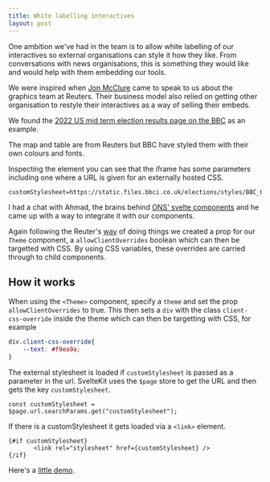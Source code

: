 ```yaml
---
title: White labelling interactives 
layout: post
---
```

One ambition we've had in the team is to allow white labelling of our interactives so external organisations can style it how they like. From conversations with news organisations, this is something they would like and would help with them embedding our tools. 

We were inspired when [Jon McClure](https://twitter.com/jonrmcclure) came to speak to us about the graphics team at Reuters. Their business model also relied on getting other organisation to restyle their interactives as a way of selling their embeds. 

We found the [2022 US mid term election results page on the BBC](https://www.bbc.co.uk/news/election/2022/us/results) as an example. 

The map and table are from Reuters but BBC have styled them with their own colours and fonts. 


Inspecting the element you can see that the iframe has some parameters including one where a URL is given for an externally hosted CSS.

```
customStylesheet=https://static.files.bbci.co.uk/elections/styles/BBC_Override.css
```

I had a chat with Ahmad, the brains behind [ONS' svelte components](https://github.com/ONSvisual/svelte-components) and he came up with a way to integrate it with our components. 

Again following the Reuter's [way](https://github.com/reuters-graphics/graphics-components/blob/main/src/components/Theme/Theme.svelte) of doing things we created a prop for our `Theme` component, a `allowClientOverrides` boolean which can then be targetted with CSS. By using CSS variables, these overrides are carried through to child components. 

## How it works
When using the `<Theme>` component, specify a `theme` and set the prop `allowClientOverrides` to true. This then sets a `div` with the class `client-css-override` inside the theme which can then be targetting with CSS, for example

```css
div.client-css-override{
    --text: #f9ea9a;
}
```

The external stylesheet is loaded if `customStylesheet` is passed as a parameter in the url. SvelteKit uses the `$page` store to get the URL and then gets the key `customStylesheet`.

```
const customStylesheet = $page.url.searchParams.get("customStylesheet");
```

If there is a customStylesheet it gets loaded via a `<link>` element.

```
{#if customStylesheet}
       <link rel="stylesheet" href={customStylesheet} />
{/if}
```

Here's a [little demo](https://github.com/henryjameslau/White-labelling-example).
